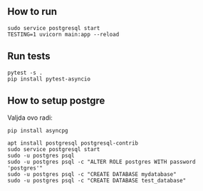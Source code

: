 ## How to run

    sudo service postgresql start
    TESTING=1 uvicorn main:app --reload

## Run tests

    pytest -s .
    pip install pytest-asyncio  

## How to setup postgre

Valjda ovo radi:

    pip install asyncpg
    
    apt install postgresql postgresql-contrib
    sudo service postgresql start
    sudo -u postgres psql
    sudo -u postgres psql -c "ALTER ROLE postgres WITH password 'postgres'"
    sudo -u postgres psql -c "CREATE DATABASE mydatabase"
    sudo -u postgres psql -c "CREATE DATABASE test_database"
    